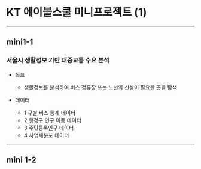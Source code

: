 # KT 에이블스쿨 미니프로젝트 (1)

---
## mini1-1

### 서울시 생활정보 기반 대중교통 수요 분석

* 목표
    - 생활정보를 분석하여 버스 정류장 또는 노선의 신설이 필요한 곳을 탐색

* 데이터
    - 1 구별 버스 통계 데이터
    - 2 행정구 인구 이동 데이터
    - 3 주민등록인구 데이터
    - 4 사업체분포 데이터

---
## mini 1-2

